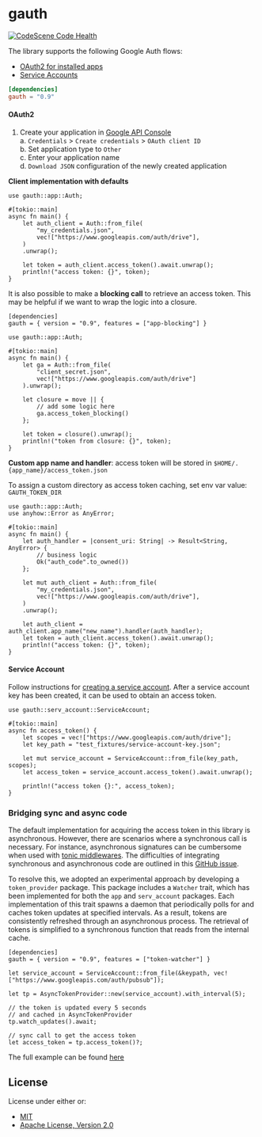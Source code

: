 gauth
=====

[![CodeScene Code Health](https://codescene.io/projects/45882/status-badges/code-health)](https://codescene.io/projects/45882)

The library supports the following Google Auth flows:

* [OAuth2 for installed apps](https://developers.google.com/identity/protocols/oauth2#installed)
* [Service Accounts](https://developers.google.com/identity/protocols/oauth2/service-account)


```toml
[dependencies]
gauth = "0.9"
```

#### OAuth2

1. Create your application in [Google API Console](https://console.developers.google.com/apis/credentials)  
   a. `Credentials` > `Create credentials` > `OAuth client ID`  
   b. Set application type to `Other`  
   c. Enter your application name  
   d. `Download JSON` configuration of the newly created application  


**Client implementation with defaults**

```rust,no_run
use gauth::app::Auth;

#[tokio::main]
async fn main() {
    let auth_client = Auth::from_file(
        "my_credentials.json",
        vec!["https://www.googleapis.com/auth/drive"],
    )
    .unwrap();

    let token = auth_client.access_token().await.unwrap();
    println!("access token: {}", token);
}
```

It is also possible to make a **blocking call** to retrieve an access token. This may be helpful if we want to wrap the logic into a closure.

```
[dependencies]
gauth = { version = "0.9", features = ["app-blocking"] }
```

```rust,no_run
use gauth::app::Auth;

#[tokio::main]
async fn main() {
    let ga = Auth::from_file(
        "client_secret.json",
        vec!["https://www.googleapis.com/auth/drive"]
    ).unwrap();

    let closure = move || {
        // add some logic here
        ga.access_token_blocking()
    };

    let token = closure().unwrap();
    println!("token from closure: {}", token);
}
```

**Custom app name and handler**: access token will be stored in `$HOME/.{app_name}/access_token.json`

To assign a custom directory as access token caching, set env var value: `GAUTH_TOKEN_DIR`

```rust,no_run
use gauth::app::Auth;
use anyhow::Error as AnyError;

#[tokio::main]
async fn main() {
    let auth_handler = |consent_uri: String| -> Result<String, AnyError> {
        // business logic
        Ok("auth_code".to_owned())
    };

    let mut auth_client = Auth::from_file(
        "my_credentials.json",
        vec!["https://www.googleapis.com/auth/drive"],
    )
    .unwrap();

    let auth_client = auth_client.app_name("new_name").handler(auth_handler);
    let token = auth_client.access_token().await.unwrap();
    println!("access token: {}", token);
}
```

#### Service Account

Follow instructions for [creating a service account](https://developers.google.com/identity/protocols/oauth2/service-account#creatinganaccount). After a service account key has been created,
it can be used to obtain an access token.

```rust,no_run
use gauth::serv_account::ServiceAccount;

#[tokio::main]
async fn access_token() {
    let scopes = vec!["https://www.googleapis.com/auth/drive"];
    let key_path = "test_fixtures/service-account-key.json";

    let mut service_account = ServiceAccount::from_file(key_path, scopes);
    let access_token = service_account.access_token().await.unwrap();

    println!("access token {}:", access_token);
}
```

### Bridging sync and async code

The default implementation for acquiring the access token in this library is asynchronous. However, there are scenarios where a synchronous call is necessary. For instance, asynchronous signatures can be cumbersome when used with [tonic middlewares](https://docs.rs/tonic/latest/tonic/service/trait.Interceptor.html). The difficulties of integrating synchronous and asynchronous code are outlined in this [GitHub issue](https://github.com/hyperium/tonic/issues/870).

To resolve this, we adopted an experimental approach by developing a `token_provider` package. This package includes a `Watcher` trait, which has been implemented for both the `app` and `serv_account` packages. Each implementation of this trait spawns a daemon that periodically polls for and caches token updates at specified intervals. As a result, tokens are consistently refreshed through an asynchronous process. The retrieval of tokens is simplified to a synchronous function that reads from the internal cache.

```
[dependencies]
gauth = { version = "0.9", features = ["token-watcher"] }
```

```rust,no_run
let service_account = ServiceAccount::from_file(&keypath, vec!["https://www.googleapis.com/auth/pubsub"]);

let tp = AsyncTokenProvider::new(service_account).with_interval(5);

// the token is updated every 5 seconds
// and cached in AsyncTokenProvider
tp.watch_updates().await;

// sync call to get the access token
let access_token = tp.access_token()?;
```

The full example can be found [here](./examples/async_token_provider.rs)

## License

License under either or:

* [MIT](LICENSE-MIT)
* [Apache License, Version 2.0](LICENSE-APACHE)
